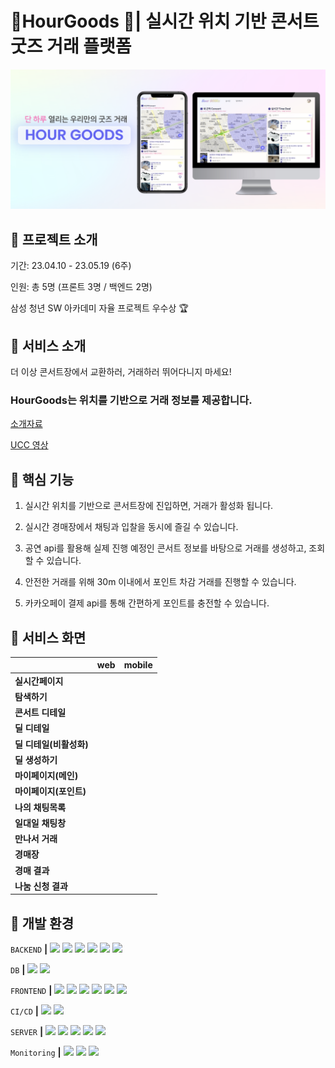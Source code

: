 # 📍HourGoods 🎈| 실시간 위치 기반 콘서트 굿즈 거래 플랫폼



![banner](./assets/banner.png)



## 🎈 프로젝트 소개

기간: 23.04.10 - 23.05.19 (6주)

인원: 총 5명 (프론트 3명 / 백엔드 2명)

삼성 청년 SW 아카데미 자율 프로젝트 우수상 🏆



## 🎈 서비스 소개

더 이상 콘서트장에서 교환하러, 거래하러 뛰어다니지 마세요!

###  HourGoods는 위치를 기반으로 거래 정보를 제공합니다.

[소개자료](./docs/HourGoods_발표자료.pptx)

[UCC 영상](https://youtu.be/GzhYOYWfBq4)



## 🎈 핵심 기능

1. 실시간 위치를 기반으로 콘서트장에 진입하면, 거래가 활성화 됩니다.



2. 실시간 경매장에서 채팅과 입찰을 동시에 즐길 수 있습니다.



3. 공연 api를 활용해 실제 진행 예정인 콘서트 정보를 바탕으로 거래를 생성하고, 조회할 수 있습니다.



4. 안전한 거래를 위해 30m 이내에서 포인트 차감 거래를 진행할 수 있습니다.



5. 카카오페이 결제 api를 통해 간편하게 포인트를 충전할 수 있습니다.



## 🎈 서비스 화면

|  | web | mobile |
| --- | --- | --- |
| **실시간페이지** |  |  |
| **탐색하기** |  |  |
| **콘서트 디테일** |  |  |
| **딜 디테일** |  |  |
| **딜 디테일(비활성화)** |  |  |
| **딜 생성하기** |  |  |
| **마이페이지(메인)** |  |  |
| **마이페이지(포인트)** |  |  |
| **나의 채팅목록** |  |  |
| **일대일 채팅창** |  |  |
| **만나서 거래** |  |  |
| **경매장** |  |  |
| **경매 결과** |  |  |
| **나눔 신청 결과** |  |  |


## 🎈 개발 환경
`BACKEND` **|**
<img src="https://img.shields.io/badge/SpringBoot-6DB33F?style=flat-square&logo=SpringBoot&logoColor=white"/>
<img src="https://img.shields.io/badge/SpringJPA-6DB33F?style=flat-square&logo=SpringJPA&logoColor=white"/>
<img src="https://img.shields.io/badge/SpringSecurity-6DB33F?style=flat-square&logo=SpringSecurity&logoColor=white"/>
<img src="https://img.shields.io/badge/QueryDsl-0089CF?style=flat-square&logo=QueryDsl&logoColor=white"/>
<img src="https://img.shields.io/badge/Stomp-000000?style=flat-square&logo=Stomp&logoColor=white"/>
<img src="https://img.shields.io/badge/Quartz-6F9FCE?style=flat-square&logo=Quartz&logoColor=white"/>

`DB` **|**
<img src="https://img.shields.io/badge/MySQL-4479A1?style=flat-square&logo=MySQL&logoColor=white"/>
<img src="https://img.shields.io/badge/Redis-DC382D?style=flat-square&logo=Redis&logoColor=white"/>


`FRONTEND` **|**
<img src="https://img.shields.io/badge/React-61DAFB?style=flat-square&logo=React&logoColor=white"/>
<img src="https://img.shields.io/badge/TypeScript-3178C6?style=flat-square&logo=TypeScript&logoColor=white"/>
<img src="https://img.shields.io/badge/Recoil-FD2251?style=flat-square&logo=Recoil&logoColor=white"/>
<img src="https://img.shields.io/badge/Sock.js-010101?style=flat-square&logo=Socket.io&logoColor=white"/>
<img src="https://img.shields.io/badge/SCSS-CC6699?style=flat-square&logo=Sass&logoColor=white"/>
<img src="https://img.shields.io/badge/ESLint-4B32C3?style=flat-square&logo=ESLint&logoColor=white"/>

`CI/CD` **|**
<img src="https://img.shields.io/badge/Jenkins-D24939?style=flat-square&logo=Jenkins&logoColor=white"/>
<img src="https://img.shields.io/badge/Docker-2496ED?style=flat-square&logo=Docker&logoColor=white"/>

`SERVER` **|**
<img src="https://img.shields.io/badge/Nginx-009639?style=flat-square&logo=Nginx&logoColor=white"/>
<img src="https://img.shields.io/badge/CloudFront-E05243?style=flat-square&logo=CloudFront&logoColor=white"/>
<img src="https://img.shields.io/badge/AmazonS3-569A31?style=flat-square&logo=AmazonS3&logoColor=white"/>
<img src="https://img.shields.io/badge/AmazonEC2-FF9900?style=flat-square&logo=AmazonEC2&logoColor=white"/>
<img src="https://img.shields.io/badge/AWSLamda-FF9900?style=flat-square&logo=AWSLamda&logoColor=white"/>

`Monitoring` **|**
<img src="https://img.shields.io/badge/LightHouse-F44B21?style=flat-square&logo=LightHouse&logoColor=white"/>
<img src="https://img.shields.io/badge/prometheus-E6522C?style=flat-square&logo=prometheus&logoColor=white"/>
<img src="https://img.shields.io/badge/googleanalytics-E37400?style=flat-square&logo=googleanalytics&logoColor=white"/>






